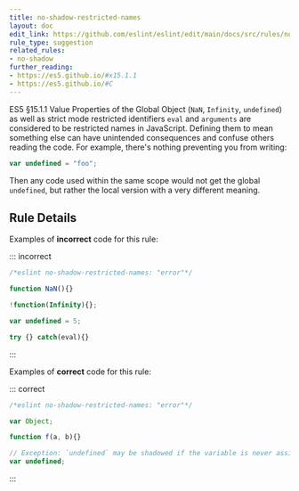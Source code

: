```yaml
---
title: no-shadow-restricted-names
layout: doc
edit_link: https://github.com/eslint/eslint/edit/main/docs/src/rules/no-shadow-restricted-names.md
rule_type: suggestion
related_rules:
- no-shadow
further_reading:
- https://es5.github.io/#x15.1.1
- https://es5.github.io/#C
---
```




ES5 §15.1.1 Value Properties of the Global Object (`NaN`, `Infinity`, `undefined`) as well as strict mode restricted identifiers `eval` and `arguments` are considered to be restricted names in JavaScript. Defining them to mean something else can have unintended consequences and confuse others reading the code. For example, there's nothing preventing you from writing:

```js
var undefined = "foo";
```

Then any code used within the same scope would not get the global `undefined`, but rather the local version with a very different meaning.

## Rule Details

Examples of **incorrect** code for this rule:

::: incorrect

```js
/*eslint no-shadow-restricted-names: "error"*/

function NaN(){}

!function(Infinity){};

var undefined = 5;

try {} catch(eval){}
```

:::

Examples of **correct** code for this rule:

::: correct

```js
/*eslint no-shadow-restricted-names: "error"*/

var Object;

function f(a, b){}

// Exception: `undefined` may be shadowed if the variable is never assigned a value.
var undefined;
```

:::
